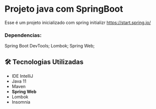 <h1> Projeto java com SpringBoot </h1>

Esse é um projeto inicializado com spring initializr https://start.spring.io/

<h3>Dependencias:</h3>
Spring Boot DevTools;
Lombok;
Spring Web;

<h2>🛠 Tecnologias Utilizadas</h2>

<ul>
    <li>IDE IntelliJ</li>
    <li>Java 11</li>
    <li>Maven</li>
    <li><strong>Spring Web</strong></li>
    <li>Lombok</li>
    <li>Insomnia</li>
</ul>


